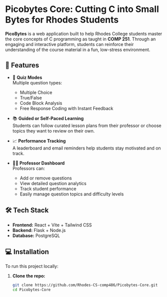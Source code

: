 # Picobytes Core: Cutting C into Small Bytes for Rhodes Students


**PicoBytes** is a web application built to help Rhodes College students master the core concepts of C programming as taught in **COMP 251**. Through an engaging and interactive platform, students can reinforce their understanding of the course material in a fun, low-stress environment.

## 🚀 Features

- 🧠 **Quiz Modes**  
  Multiple question types:
  - Multiple Choice  
  - True/False  
  - Code Block Analysis  
  - Free Response Coding with Instant Feedback  

- 📚 **Guided or Self-Paced Learning**  
  Students can follow curated lesson plans from their professor or choose topics they want to review on their own.

- 📈 **Performance Tracking**  
  A leaderboard and email reminders help students stay motivated and on track.

- 🧑‍🏫 **Professor Dashboard**  
  Professors can:
  - Add or remove questions  
  - View detailed question analytics  
  - Track student performance  
  - Easily manage question topics and difficulty levels

## 🛠️ Tech Stack

- **Frontend:** React + Vite + Tailwind CSS  
- **Backend:** Flask + Node.js  
- **Database:** PostgreSQL  

## 💻 Installation

To run this project locally:

1. **Clone the repo:**
   ```bash
   git clone https://github.com/Rhodes-CS-comp486/Picobytes-Core.git
   cd Picobytes-Core
